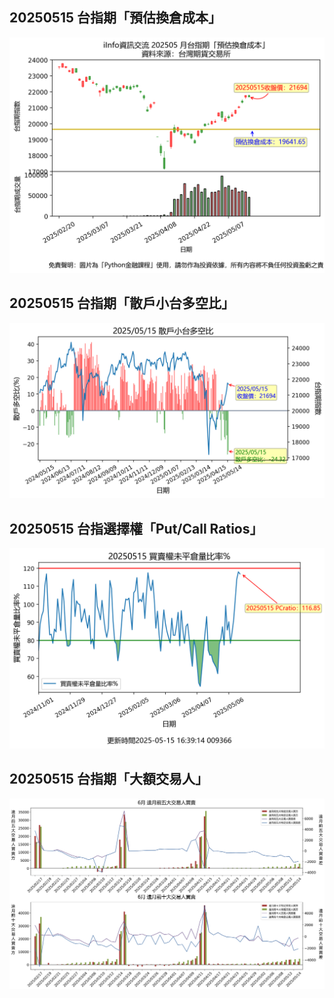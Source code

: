 ## 20250515 台指期「預估換倉成本」
![](images/txfcost.png)

## 20250515 台指期「散戶小台多空比」
![](images/bbiri.png)

## 20250515 台指選擇權「Put/Call Ratios」
![](images/pcratio.png)

## 20250515 台指期「大額交易人」
![](images/blocktrade.png)

